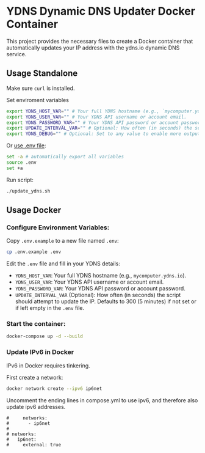 # YDNS Dynamic DNS Updater Docker Container

This project provides the necessary files to create a Docker container that automatically updates your IP address with the ydns.io dynamic DNS service.


## Usage Standalone

Make sure `curl` is installed.

Set enviroment variables
```sh
export YDNS_HOST_VAR="" # Your full YDNS hostname (e.g., `mycomputer.ydns.io`).
export YDNS_USER_VAR="" # Your YDNS API username or account email.
export YDNS_PASSWORD_VAR="" # Your YDNS API password or account password.
export UPDATE_INTERVAL_VAR="" # Optional: How often (in seconds) the script should attempt to update the IP. Defaults to 300 (5 minutes).
export YDNS_DEBUG="" # Optional: Set to any value to enable more output
```
Or [use .env file](https://stackoverflow.com/questions/43267413/how-to-set-environment-variables-from-env-file):
```sh
set -a # automatically export all variables
source .env
set +a
```
Run script:
```sh
./update_ydns.sh
```


## Usage Docker

###  **Configure Environment Variables:**

Copy `.env.example` to a new file named `.env`:
```sh
cp .env.example .env
```
Edit the `.env` file and fill in your YDNS details:

* `YDNS_HOST_VAR`: Your full YDNS hostname (e.g., `mycomputer.ydns.io`).
* `YDNS_USER_VAR`: Your YDNS API username or account email.
* `YDNS_PASSWORD_VAR`: Your YDNS API password or account password.
* `UPDATE_INTERVAL_VAR` (Optional): How often (in seconds) the script should attempt to update the IP. Defaults to 300 (5 minutes) if not set or if left empty in the `.env` file.

### Start the container:

```sh
docker-compose up -d --build
```

### Update IPv6 in Docker

IPv6 in Docker requires tinkering.

First create a network:
```sh
docker network create --ipv6 ip6net
```

Uncomment the ending lines in compose.yml to use ipv6, and therefore also update ipv6 addresses.
 ```
#     networks:
#       - ip6net
#
# networks:
#   ip6net:
#     external: true

